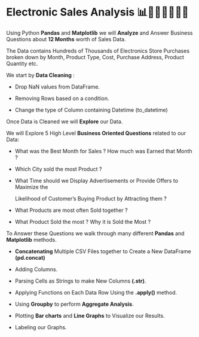 # Electronic Sales Analysis 📊👨🏻‍💻👨🏻‍🏫

Using Python **Pandas** and **Matplotlib** we will **Analyze** and Answer Business Questions about **12 Months** worth of Sales Data. 

The Data contains Hundreds of Thousands of Electronics Store Purchases broken down by Month, Product Type, Cost, Purchase Address, Product Quantity etc. 

We start by **Data Cleaning** :

- Drop NaN values from DataFrame.

- Removing Rows based on a condition.

- Change the type of Column containing Datetime (to_datetime)

Once Data is Cleaned we will **Explore** our Data. 

We will Explore 5 High Level **Business Oriented Questions** related to our Data:

- What was the Best Month for Sales ? How much was Earned that Month ?

- Which City sold the most Product ?

- What Time should we Display Advertisements or Provide Offers to Maximize the 

  Likelihood of Customer’s Buying Product by Attracting them ?

- What Products are most often Sold together ?

- What Product Sold the most ? Why it is Sold the Most ?

To Answer these Questions we walk through many different **Pandas** and **Matplotlib** methods. 

- **Concatenating** Multiple CSV Files together to Create a New DataFrame **(pd.concat)**

- Adding Columns.

- Parsing Cells as Strings to make New Columns **(.str)**.

- Applying Functions on Each Data Row Using the **.apply()** method.

- Using **Groupby** to perform **Aggregate Analysis**.

- Plotting **Bar charts** and **Line Graphs** to Visualize our Results.

- Labeling our Graphs.
